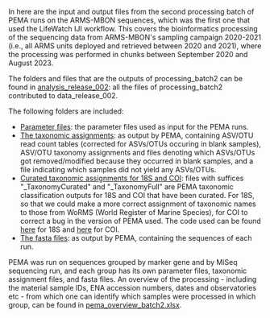 In here are the input and output files from the second processing batch of PEMA runs on the ARMS-MBON sequences, which was the first one that used the LifeWatch IJI workflow. This covers the bioinformatics processing of the sequencing data from ARMS-MBON's sampling campaign 2020-2021 (i.e., all ARMS units deployed and retrieved between 2020 and 2021), where the processing was performed in chunks between September 2020 and August 2023.

The folders and files that are the outputs of processing_batch2 can be found in [analysis_release_002](https://github.com/arms-mbon/analysis_release_002/tree/main): all the files of processing_batch2 contributed to data_release_002. 


The following folders are included:
* [Parameter files](https://github.com/arms-mbon/analysis_release_002/tree/main/parameter_files): the parameter files used as input for the PEMA runs. 
* [The taxonomic assignments](https://github.com/arms-mbon/analysis_release_002/tree/main/taxonomic_assignments): as output by PEMA, containing ASV/OTU read count tables (corrected for ASVs/OTUs occuring in blank samples), ASV/OTU taxonomy assignments and files denoting which ASVs/OTUs got removed/modified because they occurred in blank samples, and a file indicating which samples did not yield any ASVs/OTUs.
* [Curated taxonomic assignments for 18S and COI](https://github.com/arms-mbon/analysis_release_002/tree/main/taxonomic_assignments): files with suffices "_TaxonomyCurated" and "_TaxonomyFull" are PEMA taxonomic classification outputs for 18S and COI that have been curated. For 18S, so that we could make a more correct assignment of taxonomic names to those from WoRMS (World Register of Marine Species), for COI to correct a bug in the version of PEMA used. The code used can be found [here](https://github.com/arms-mbon/code_release_001/blob/main/FixPEMAtaxassigments_18S_taxonomist.py) for 18S and [here](https://github.com/arms-mbon/code_release_001/blob/main/FixPEMAtaxassigments_COI_taxonomist.py) for COI.
* [The fasta files](https://github.com/arms-mbon/analysis_release_002/tree/main/fasta): as output by PEMA, containing the sequences of each run.

PEMA was run on sequences grouped by marker gene and by MiSeq sequencing run, and each group has its own parameter files, taxonomic assignment files, and fasta files. An overview of the processing - including the material sample IDs, ENA accession numbers, dates and observatories etc - from which one can identify which samples were processed in which group, can be found in 
[pema_overview_batch2.xlsx](https://github.com/arms-mbon/analysis_release_002/blob/main/pema_overview_batch2.xlsx).
